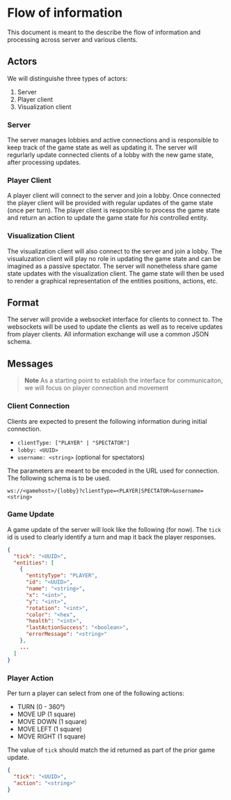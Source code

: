 # Flow of information

This document is meant to the describe the flow of information and processing across server and various clients.

## Actors

We will distinguishe three types of actors:

1. Server
1. Player client
1. Visualization client

### Server

The server manages lobbies and active connections and is responsible to keep track of the game state as well as updating it.
The server will regurlarly update connected clients of a lobby with the new game state, after processing updates.

### Player Client

A player client will connect to the server and join a lobby.
Once connected the player client will be provided with regular updates of the game state (once per turn).
The player client is responsible to process the game state and return an action to update the game state for _his_ controlled entity.

### Visualization Client

The visualization client will also connect to the server and join a lobby.
The visualuzation client will play no role in updating the game state and can be imagined as a passive spectator.
The server will nonetheless share game state updates with the visualization client.
The game state will then be used to render a graphical representation of the entities positions, actions, etc.

## Format

The server will provide a websocket interface for clients to connect to.
The websockets will be used to update the clients as well as to receive updates from player clients.
All information exchange will use a common JSON schema.

## Messages

> **Note** As a starting point to establish the interface for communicaiton, we will focus on player connection and movement

### Client Connection

Clients are expected to present the following information during initial connection.

- `clientType: ["PLAYER" | "SPECTATOR"]`
- `lobby: <UUID>`
- `username: <string>` (optional for spectators)

The parameters are meant to be encoded in the URL used for connection.
The following schema is to be used.

`ws://<gamehost>/{lobby}?clientType=<PLAYER|SPECTATOR>&username=<string>`

### Game Update

A game update of the server will look like the following (for now).
The `tick` id is used to clearly identify a turn and map it back the player responses.

```json
{
  "tick": "<UUID>",
  "entities": [
    {
      "entityType": "PLAYER",
      "id": "<UUID>",
      "name": "<string>",
      "x": "<int>",
      "y": "<int>",
      "rotation": "<int>",
      "color": "<hex",
      "health": "<int>",
      "lastActionSuccess": "<boolean>",
      "errorMessage": "<string>"
    },
    ...
  ]
}
```

### Player Action

Per turn a player can select from one of the following actions:

- TURN (0 - 360°)
- MOVE UP (1 square)
- MOVE DOWN (1 square)
- MOVE LEFT (1 square)
- MOVE RIGHT (1 square)

The value of `tick` should match the id returned as part of the prior game update.

```json
{
  "tick": "<UUID>",
  "action": "<string>"
}
```

